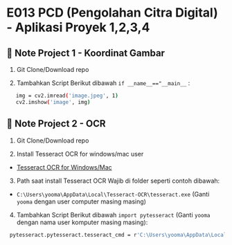 
# E013 PCD (Pengolahan Citra Digital) - Aplikasi Proyek 1,2,3,4

## 📍 Note Project 1 - Koordinat Gambar
1. Git Clone/Download repo
   
3. Tambahkan Script Berikut dibawah  `if __name__=="__main__` : 
```bash
   img = cv2.imread('image.jpeg', 1) 
   cv2.imshow('image', img) 
```

## 📍 Note Project 2 - OCR
1. Git Clone/Download repo
   
   
2. Install Tesseract OCR for windows/mac user
- [Tesseract OCR for Windows/Mac](https://github.com/UB-Mannheim/tesseract/wiki)
  

3. Path saat install Tesseract OCR Wajib di folder seperti contoh dibawah:
- `C:\Users\yooma\AppData\Local\Tesseract-OCR\tesseract.exe`
  (Ganti `yooma` dengan user computer masing masing)


4. Tambahkan Script Berikut dibawah `import pytesseract` (Ganti  `yooma` dengan nama user komputer masing masing): 
```bash
 pytesseract.pytesseract.tesseract_cmd = r'C:\Users\yooma\AppData\Local\Tesseract-OCR\tesseract.exe'
```
